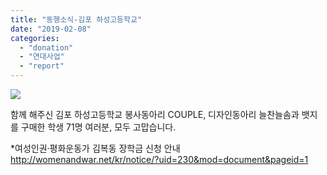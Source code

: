 ```yaml
---
title: "동행소식-김포 하성고등학교"
date: "2019-02-08"
categories: 
  - "donation"
  - "연대사업"
  - "report"
---
```


![](http://womenandwar.net/kr/wp-content/uploads/2019/02/하성고등학교-01-1.jpg)

함께 해주신 김포 하성고등학교 봉사동아리 COUPLE, 디자인동아리 늘찬늘솜과 뱃지를 구매한 학생 71명 여러분, 모두 고맙습니다.  
  
  
\*여성인권·평화운동가 김복동 장학금 신청 안내  
http://womenandwar.net/kr/notice/?uid=230&mod=document&pageid=1

